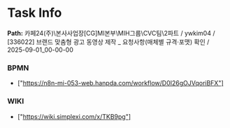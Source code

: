 # Task Info

**Path:** 카페24(주)\본사사업장\[CG]MI본부\MIH그룹\CVC팀\2파트 / ywkim04 / [336022] 브랜드 맞춤형 광고 동영상 제작 _ 요청사항(매체별 규격·포맷) 확인 / 2025-09-01_00-00-00

### BPMN
- ["https://n8n-mi-053-web.hanpda.com/workflow/D0I26gOJVqoriBFX"]

### WIKI
- ["https://wiki.simplexi.com/x/TKB9pg"]

